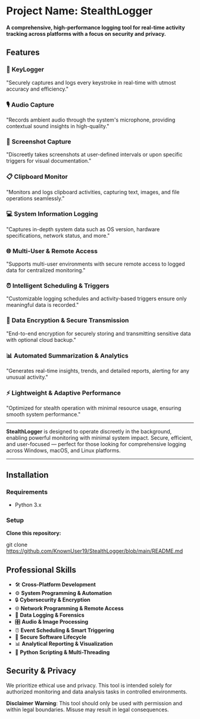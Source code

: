 # Project Name: **StealthLogger**
**A comprehensive, high-performance logging tool for real-time activity tracking across platforms with a focus on security and privacy.**  


## Features

### 🔑 **KeyLogger**  
"Securely captures and logs every keystroke in real-time with utmost accuracy and efficiency."

### 🎙️ **Audio Capture**  
"Records ambient audio through the system's microphone, providing contextual sound insights in high-quality."

### 📸 **Screenshot Capture**  
"Discreetly takes screenshots at user-defined intervals or upon specific triggers for visual documentation."

### 📋 **Clipboard Monitor**  
"Monitors and logs clipboard activities, capturing text, images, and file operations seamlessly."

### 💻 **System Information Logging**  
"Captures in-depth system data such as OS version, hardware specifications, network status, and more."

### 🌐 **Multi-User & Remote Access**  
"Supports multi-user environments with secure remote access to logged data for centralized monitoring."

### ⏰ **Intelligent Scheduling & Triggers**  
"Customizable logging schedules and activity-based triggers ensure only meaningful data is recorded."

### 🔐 **Data Encryption & Secure Transmission**  
"End-to-end encryption for securely storing and transmitting sensitive data with optional cloud backup."

### 📊 **Automated Summarization & Analytics**  
"Generates real-time insights, trends, and detailed reports, alerting for any unusual activity."

### ⚡ **Lightweight & Adaptive Performance**  
"Optimized for stealth operation with minimal resource usage, ensuring smooth system performance."

---

**StealthLogger** is designed to operate discreetly in the background, enabling powerful monitoring with minimal system impact. Secure, efficient, and user-focused — perfect for those looking for comprehensive logging across Windows, macOS, and Linux platforms.

---

## Installation

### Requirements

- Python 3.x

### Setup

**Clone this repository:**

git clone https://github.com/KnownUser19/StealthLogger/blob/main/README.md

## Professional Skills 

- 🛠️ **Cross-Platform Development**  
- ⚙️ **System Programming & Automation**  
- 🔒 **Cybersecurity & Encryption**  
- 🌐 **Network Programming & Remote Access**  
- 📑 **Data Logging & Forensics**  
- 🎛️ **Audio & Image Processing**  
- ⏰ **Event Scheduling & Smart Triggering**  
- 🔐 **Secure Software Lifecycle**  
- 📊 **Analytical Reporting & Visualization**  
- 🐍 **Python Scripting & Multi-Threading**  
 


## **Security & Privacy**
We prioritize ethical use and privacy. This tool is intended solely for authorized monitoring and data analysis tasks in controlled environments.

****Disclaimer****
**Warning**: This tool should only be used with permission and within legal boundaries. Misuse may result in legal consequences.

